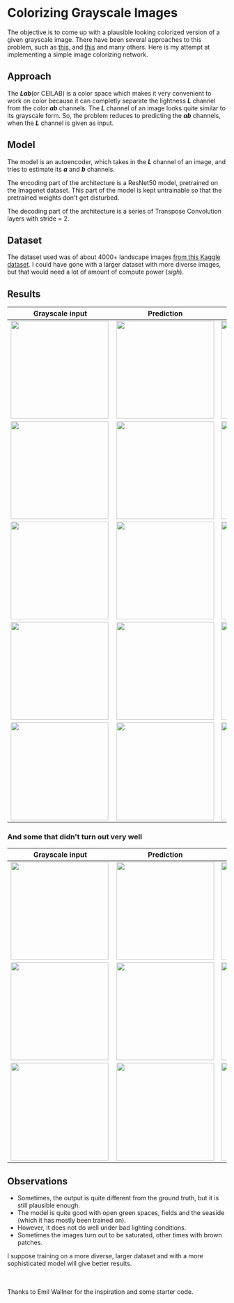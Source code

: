 # Colorizing Grayscale Images
The objective is to come up with a plausible looking colorized version of a given grayscale image. There have been several approaches to this problem, such as [this](https://arxiv.org/abs/1603.08511), and [this](https://arxiv.org/abs/1712.03400) and many others.
Here is my attempt at implementing a simple image colorizing network.
<br/>
 ## Approach
The *__Lab__*(or CEILAB) is a color space which makes it very convenient to work on color because it can completly separate the lightness *__L__* channel from the color *__ab__* channels.
The *__L__* channel of an image looks quite similar to its grayscale form. So, the problem reduces to predicting the *__ab__* channels, when the *__L__* channel is given as input.

## Model
The model is an autoencoder, which takes in the *__L__* channel of an image, and tries to estimate its *__a__* and *__b__* channels.


The encoding part of the architecture is a ResNet50 model, pretrained on the Imagenet dataset. This part of the model is kept untrainable so that the pretrained weights don't get disturbed.


The decoding part of the architecture is a series of Transpose Convolution layers with stride = 2. 

## Dataset 
The dataset used was of about 4000+ landscape images [from this Kaggle dataset](https://www.kaggle.com/arnaud58/landscape-pictures/tasks).
I could have gone with a larger dataset with more diverse images, but that would need a lot of amount of compute power (*sigh*).

## Results

|Grayscale input|Prediction|Ground truth|
|---|---|---|
|<img align = left width="224" height="224" src="https://github.com/metalmachine13/Machine-Learning-Portfolio/blob/master/Colorizing%20Grayscale%20Images/images/grayscale16.jpg"/>|<img width="224" height="224" src="https://github.com/metalmachine13/Machine-Learning-Portfolio/blob/master/Colorizing%20Grayscale%20Images/images/colorized16.jpg"/>|<img  width="224" height="224" src="https://github.com/metalmachine13/Machine-Learning-Portfolio/blob/master/Colorizing%20Grayscale%20Images/images/ground_truth16.jpg"/>|
|<img align = left width="224" height="224" src="https://github.com/metalmachine13/Machine-Learning-Portfolio/blob/master/Colorizing%20Grayscale%20Images/images/grayscale3.jpg"/>|<img width="224" height="224" src="https://github.com/metalmachine13/Machine-Learning-Portfolio/blob/master/Colorizing%20Grayscale%20Images/images/colorized3.jpg"/>|<img  width="224" height="224" src="https://github.com/metalmachine13/Machine-Learning-Portfolio/blob/master/Colorizing%20Grayscale%20Images/images/ground_truth3.jpg"/>|
|<img align = left width="224" height="224" src="https://github.com/metalmachine13/Machine-Learning-Portfolio/blob/master/Colorizing%20Grayscale%20Images/images/grayscale1.jpg"/>|<img width="224" height="224" src="https://github.com/metalmachine13/Machine-Learning-Portfolio/blob/master/Colorizing%20Grayscale%20Images/images/colorized1.jpg"/>|<img  width="224" height="224" src="https://github.com/metalmachine13/Machine-Learning-Portfolio/blob/master/Colorizing%20Grayscale%20Images/images/ground_truth1.jpg"/>|
|<img align = left width="224" height="224" src="https://github.com/metalmachine13/Machine-Learning-Portfolio/blob/master/Colorizing%20Grayscale%20Images/images/grayscale8.jpg"/>|<img width="224" height="224" src="https://github.com/metalmachine13/Machine-Learning-Portfolio/blob/master/Colorizing%20Grayscale%20Images/images/colorized8.jpg"/>|<img  width="224" height="224" src="https://github.com/metalmachine13/Machine-Learning-Portfolio/blob/master/Colorizing%20Grayscale%20Images/images/ground_truth8.jpg"/>|
|<img align = left width="224" height="224" src="https://github.com/metalmachine13/Machine-Learning-Portfolio/blob/master/Colorizing%20Grayscale%20Images/images/grayscale2.jpg"/>|<img width="224" height="224" src="https://github.com/metalmachine13/Machine-Learning-Portfolio/blob/master/Colorizing%20Grayscale%20Images/images/colorized2.jpg"/>|<img  width="224" height="224" src="https://github.com/metalmachine13/Machine-Learning-Portfolio/blob/master/Colorizing%20Grayscale%20Images/images/ground_truth2.jpg"/>|

### And some that didn't turn out very well

|Grayscale input|Prediction|Ground truth|
|---|---|---|
|<img align = left width="224" height="224" src="https://github.com/metalmachine13/Machine-Learning-Portfolio/blob/master/Colorizing%20Grayscale%20Images/images/grayscale14.jpg"/>|<img width="224" height="224" src="https://github.com/metalmachine13/Machine-Learning-Portfolio/blob/master/Colorizing%20Grayscale%20Images/images/colorized14.jpg"/>|<img  width="224" height="224" src="https://github.com/metalmachine13/Machine-Learning-Portfolio/blob/master/Colorizing%20Grayscale%20Images/images/ground_truth14.jpg"/>|
|<img align = left width="224" height="224" src="https://github.com/metalmachine13/Machine-Learning-Portfolio/blob/master/Colorizing%20Grayscale%20Images/images/grayscale15.jpg"/>|<img width="224" height="224" src="https://github.com/metalmachine13/Machine-Learning-Portfolio/blob/master/Colorizing%20Grayscale%20Images/images/colorized15.jpg"/>|<img  width="224" height="224" src="https://github.com/metalmachine13/Machine-Learning-Portfolio/blob/master/Colorizing%20Grayscale%20Images/images/ground_truth15.jpg"/>|
|<img align = left width="224" height="224" src="https://github.com/metalmachine13/Machine-Learning-Portfolio/blob/master/Colorizing%20Grayscale%20Images/images/grayscale7.jpg"/>|<img width="224" height="224" src="https://github.com/metalmachine13/Machine-Learning-Portfolio/blob/master/Colorizing%20Grayscale%20Images/images/colorized7.jpg"/>|<img  width="224" height="224" src="https://github.com/metalmachine13/Machine-Learning-Portfolio/blob/master/Colorizing%20Grayscale%20Images/images/ground_truth7.jpg"/>|

## Observations
* Sometimes, the output is quite different from the ground truth, but it is still plausible enough.
* The model is quite good with open green spaces, fields and the seaside (which it has mostly been trained on).
* However, it does not do well under bad lighting conditions.
* Sometimes the images turn out to be saturated, other times with brown patches.

I suppose training on a more diverse, larger dataset and with a more sophisticated model will give better results.


<br/><br/>
Thanks to Emil Wallner for the inspiration and some starter code.

